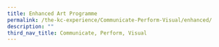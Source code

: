 ```yaml
---
title: Enhanced Art Programme
permalink: /the-kc-experience/Communicate-Perform-Visual/enhanced/
description: ""
third_nav_title: Communicate, Perform, Visual
---
```

